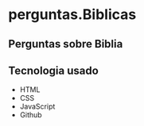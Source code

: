 # perguntas.Biblicas


## Perguntas sobre Biblia

## Tecnologia usado

- HTML
- CSS
- JavaScript
- Github
